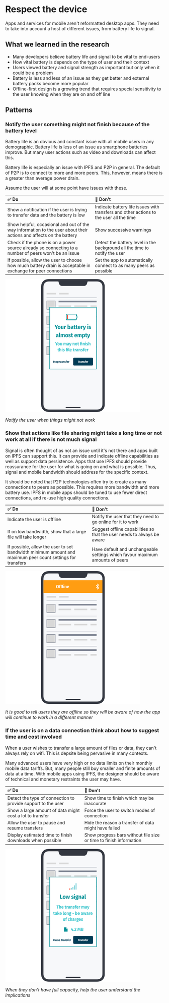 # Respect the device

Apps and services for mobile aren't reformatted desktop apps. They need to take into account a host of different issues, from battery life to signal.

## What we learned in the research

* Many developers believe battery life and signal to be vital to end-users
* How vital battery is depends on the type of user and their context
* Users viewed battery and signal strength as important but only when it could be a problem
* Battery is less and less of an issue as they get better and external battery packs become more popular
* Offline-first design is a growing trend that requires special sensitivity to the user knowing when they are on and off line

## Patterns

### Notify the user something might not finish because of the battery level

Battery life is an obvious and constant issue with all mobile users in any demographic. Battery life is less of an issue as smartphone batteries improve. But many user actions such as video and downloads can affect this.

Battery life is especially an issue with IPFS and P2P in general. The default of P2P is to connect to more and more peers. This, however, means there is a greater than average power drain.

Assume the user will at some point have issues with these.

| ✅ Do | 🚫 Don't |
| :--- | :--- |
| Show a notification if the user is trying to transfer data and the battery is low | Indicate battery life issues with transfers and other actions to the user all the time |
| Show helpful, occasional and out of the way information to the user about their actions and affects on the battery | Show successive warnings |
| Check if the phone is on a power source already so connecting to a number of peers won't be an issue | Detect the battery level in the background all the time to notify the user |
| If possible, allow the user to choose how much battery drain is acceptable in exchange for peer connections | Set the app to automatically connect to as many peers as possible |

![](https://raw.githubusercontent.com/ipfs/mobile-design-guidelines/master/.gitbook/assets/RespectTheDevice-1.png)

_Notify the user when things might not work_

### Show that actions like file sharing might take a long time or not work at all if there is not much signal

Signal is often thought of as not an issue until it's not there and apps built on IPFS can support this. It can provide and indicate offline capabilities as well as support data persistence. Apps that use IPFS should provide reassurance for the user for what is going on and what is possible. Thus, signal and mobile bandwidth should address for the specific context.

It should be noted that P2P technologies often try to create as many connections to peers as possible. This requires more bandwidth and more battery use. IPFS in mobile apps should be tuned to use fewer direct connections, and re-use high quality connections.

| ✅ Do | 🚫 Don't |
| :--- | :--- |
| Indicate the user is offline | Notify the user that they need to go online for it to work |
| If on low bandwidth, show that a large file will take longer | Suggest offline capabilities so that the user needs to always be aware |
| If possible, allow the user to set bandwidth minimum amount and maximum peer count settings for transfers | Have default and unchangeable settings which favour maximum amounts of peers |

![](https://raw.githubusercontent.com/ipfs/mobile-design-guidelines/master/.gitbook/assets/RespectTheDevice-2.png)

_It is good to tell users they are offline so they will be aware of how the app will continue to work in a different manner_

### If the user is on a data connection think about how to suggest time and cost involved

When a user wishes to transfer a large amount of files or data, they can't always rely on wifi. This is depsite being pervasive in many contexts.

Many advanced users have very high or no data limits on their monthly mobile data tariffs. But, many people still buy smaller and finite amounts of data at a time. With mobile apps using IPFS, the designer should be aware of technical and monetary restraints the user may have.

| ✅ Do | 🚫 Don't |
| :--- | :--- |
| Detect the type of connection to provide support to the user | Show time to finish which may be inaccurate |
| Show a large amount of data might cost a lot to transfer | Force the user to switch modes of connection |
| Allow the user to pause and resume transfers | Hide the reason a transfer of data might have failed |
| Display estimated time to finish downloads when possible | Show progress bars without file size or time to finish information |

![](https://raw.githubusercontent.com/ipfs/mobile-design-guidelines/master/.gitbook/assets/RespectTheDevice-3.png)

_When they don't have full capacity, help the user understand the implications_

